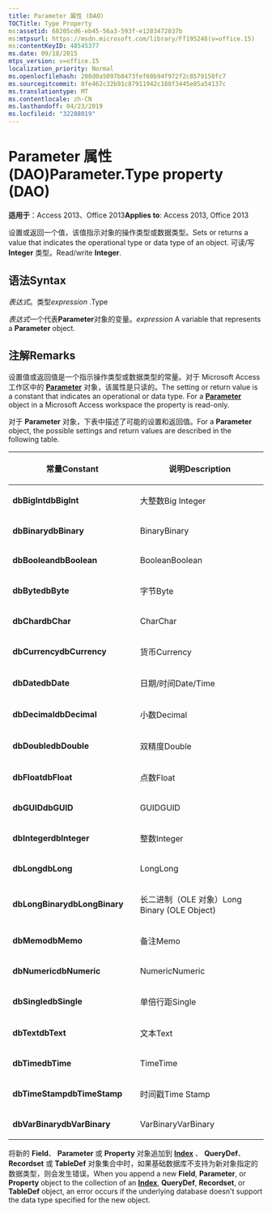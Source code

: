 ```yaml
---
title: Parameter 属性 (DAO)
TOCTitle: Type Property
ms:assetid: 68205cd6-eb45-56a3-593f-e1203472037b
ms:mtpsurl: https://msdn.microsoft.com/library/Ff195248(v=office.15)
ms:contentKeyID: 48545377
ms.date: 09/18/2015
mtps_version: v=office.15
localization_priority: Normal
ms.openlocfilehash: 208d0a5097b8473fef60b94f972f2c8579150fc7
ms.sourcegitcommit: 8fe462c32b91c87911942c188f3445e85a54137c
ms.translationtype: MT
ms.contentlocale: zh-CN
ms.lasthandoff: 04/23/2019
ms.locfileid: "32288019"
---
```

# <a name="parametertype-property-dao"></a><span data-ttu-id="aa613-102">Parameter 属性 (DAO)</span><span class="sxs-lookup"><span data-stu-id="aa613-102">Parameter.Type property (DAO)</span></span>


<span data-ttu-id="aa613-103">**适用于**：Access 2013、Office 2013</span><span class="sxs-lookup"><span data-stu-id="aa613-103">**Applies to**: Access 2013, Office 2013</span></span>

<span data-ttu-id="aa613-104">设置或返回一个值，该值指示对象的操作类型或数据类型。</span><span class="sxs-lookup"><span data-stu-id="aa613-104">Sets or returns a value that indicates the operational type or data type of an object.</span></span> <span data-ttu-id="aa613-105">可读/写 **Integer** 类型。</span><span class="sxs-lookup"><span data-stu-id="aa613-105">Read/write **Integer**.</span></span>

## <a name="syntax"></a><span data-ttu-id="aa613-106">语法</span><span class="sxs-lookup"><span data-stu-id="aa613-106">Syntax</span></span>

<span data-ttu-id="aa613-107">*表达式*。类型</span><span class="sxs-lookup"><span data-stu-id="aa613-107">*expression* .Type</span></span>

<span data-ttu-id="aa613-108">*表达式*一个代表**Parameter**对象的变量。</span><span class="sxs-lookup"><span data-stu-id="aa613-108">*expression* A variable that represents a **Parameter** object.</span></span>

## <a name="remarks"></a><span data-ttu-id="aa613-109">注解</span><span class="sxs-lookup"><span data-stu-id="aa613-109">Remarks</span></span>

<span data-ttu-id="aa613-p102">设置值或返回值是一个指示操作类型或数据类型的常量。对于 Microsoft Access 工作区中的 **[Parameter](parameter-object-dao.md)** 对象，该属性是只读的。</span><span class="sxs-lookup"><span data-stu-id="aa613-p102">The setting or return value is a constant that indicates an operational or data type. For a **[Parameter](parameter-object-dao.md)** object in a Microsoft Access workspace the property is read-only.</span></span>

<span data-ttu-id="aa613-112">对于 **Parameter** 对象，下表中描述了可能的设置和返回值。</span><span class="sxs-lookup"><span data-stu-id="aa613-112">For a **Parameter** object, the possible settings and return values are described in the following table.</span></span>

<table>
<colgroup>
<col style="width: 50%" />
<col style="width: 50%" />
</colgroup>
<thead>
<tr class="header">
<th><p><span data-ttu-id="aa613-113">常量</span><span class="sxs-lookup"><span data-stu-id="aa613-113">Constant</span></span></p></th>
<th><p><span data-ttu-id="aa613-114">说明</span><span class="sxs-lookup"><span data-stu-id="aa613-114">Description</span></span></p></th>
</tr>
</thead>
<tbody>
<tr class="odd">
<td><p><span data-ttu-id="aa613-115"><strong>dbBigInt</strong></span><span class="sxs-lookup"><span data-stu-id="aa613-115"><strong>dbBigInt</strong></span></span></p></td>
<td><p><span data-ttu-id="aa613-116">大整数</span><span class="sxs-lookup"><span data-stu-id="aa613-116">Big Integer</span></span></p></td>
</tr>
<tr class="even">
<td><p><span data-ttu-id="aa613-117"><strong>dbBinary</strong></span><span class="sxs-lookup"><span data-stu-id="aa613-117"><strong>dbBinary</strong></span></span></p></td>
<td><p><span data-ttu-id="aa613-118">Binary</span><span class="sxs-lookup"><span data-stu-id="aa613-118">Binary</span></span></p></td>
</tr>
<tr class="odd">
<td><p><span data-ttu-id="aa613-119"><strong>dbBoolean</strong></span><span class="sxs-lookup"><span data-stu-id="aa613-119"><strong>dbBoolean</strong></span></span></p></td>
<td><p><span data-ttu-id="aa613-120">Boolean</span><span class="sxs-lookup"><span data-stu-id="aa613-120">Boolean</span></span></p></td>
</tr>
<tr class="even">
<td><p><span data-ttu-id="aa613-121"><strong>dbByte</strong></span><span class="sxs-lookup"><span data-stu-id="aa613-121"><strong>dbByte</strong></span></span></p></td>
<td><p><span data-ttu-id="aa613-122">字节</span><span class="sxs-lookup"><span data-stu-id="aa613-122">Byte</span></span></p></td>
</tr>
<tr class="odd">
<td><p><span data-ttu-id="aa613-123"><strong>dbChar</strong></span><span class="sxs-lookup"><span data-stu-id="aa613-123"><strong>dbChar</strong></span></span></p></td>
<td><p><span data-ttu-id="aa613-124">Char</span><span class="sxs-lookup"><span data-stu-id="aa613-124">Char</span></span></p></td>
</tr>
<tr class="even">
<td><p><span data-ttu-id="aa613-125"><strong>dbCurrency</strong></span><span class="sxs-lookup"><span data-stu-id="aa613-125"><strong>dbCurrency</strong></span></span></p></td>
<td><p><span data-ttu-id="aa613-126">货币</span><span class="sxs-lookup"><span data-stu-id="aa613-126">Currency</span></span></p></td>
</tr>
<tr class="odd">
<td><p><span data-ttu-id="aa613-127"><strong>dbDate</strong></span><span class="sxs-lookup"><span data-stu-id="aa613-127"><strong>dbDate</strong></span></span></p></td>
<td><p><span data-ttu-id="aa613-128">日期/时间</span><span class="sxs-lookup"><span data-stu-id="aa613-128">Date/Time</span></span></p></td>
</tr>
<tr class="even">
<td><p><span data-ttu-id="aa613-129"><strong>dbDecimal</strong></span><span class="sxs-lookup"><span data-stu-id="aa613-129"><strong>dbDecimal</strong></span></span></p></td>
<td><p><span data-ttu-id="aa613-130">小数</span><span class="sxs-lookup"><span data-stu-id="aa613-130">Decimal</span></span></p></td>
</tr>
<tr class="odd">
<td><p><span data-ttu-id="aa613-131"><strong>dbDouble</strong></span><span class="sxs-lookup"><span data-stu-id="aa613-131"><strong>dbDouble</strong></span></span></p></td>
<td><p><span data-ttu-id="aa613-132">双精度</span><span class="sxs-lookup"><span data-stu-id="aa613-132">Double</span></span></p></td>
</tr>
<tr class="even">
<td><p><span data-ttu-id="aa613-133"><strong>dbFloat</strong></span><span class="sxs-lookup"><span data-stu-id="aa613-133"><strong>dbFloat</strong></span></span></p></td>
<td><p><span data-ttu-id="aa613-134">点数</span><span class="sxs-lookup"><span data-stu-id="aa613-134">Float</span></span></p></td>
</tr>
<tr class="odd">
<td><p><span data-ttu-id="aa613-135"><strong>dbGUID</strong></span><span class="sxs-lookup"><span data-stu-id="aa613-135"><strong>dbGUID</strong></span></span></p></td>
<td><p><span data-ttu-id="aa613-136">GUID</span><span class="sxs-lookup"><span data-stu-id="aa613-136">GUID</span></span></p></td>
</tr>
<tr class="even">
<td><p><span data-ttu-id="aa613-137"><strong>dbInteger</strong></span><span class="sxs-lookup"><span data-stu-id="aa613-137"><strong>dbInteger</strong></span></span></p></td>
<td><p><span data-ttu-id="aa613-138">整数</span><span class="sxs-lookup"><span data-stu-id="aa613-138">Integer</span></span></p></td>
</tr>
<tr class="odd">
<td><p><span data-ttu-id="aa613-139"><strong>dbLong</strong></span><span class="sxs-lookup"><span data-stu-id="aa613-139"><strong>dbLong</strong></span></span></p></td>
<td><p><span data-ttu-id="aa613-140">Long</span><span class="sxs-lookup"><span data-stu-id="aa613-140">Long</span></span></p></td>
</tr>
<tr class="even">
<td><p><span data-ttu-id="aa613-141"><strong>dbLongBinary</strong></span><span class="sxs-lookup"><span data-stu-id="aa613-141"><strong>dbLongBinary</strong></span></span></p></td>
<td><p><span data-ttu-id="aa613-142">长二进制（OLE 对象）</span><span class="sxs-lookup"><span data-stu-id="aa613-142">Long Binary (OLE Object)</span></span></p></td>
</tr>
<tr class="odd">
<td><p><span data-ttu-id="aa613-143"><strong>dbMemo</strong></span><span class="sxs-lookup"><span data-stu-id="aa613-143"><strong>dbMemo</strong></span></span></p></td>
<td><p><span data-ttu-id="aa613-144">备注</span><span class="sxs-lookup"><span data-stu-id="aa613-144">Memo</span></span></p></td>
</tr>
<tr class="even">
<td><p><span data-ttu-id="aa613-145"><strong>dbNumeric</strong></span><span class="sxs-lookup"><span data-stu-id="aa613-145"><strong>dbNumeric</strong></span></span></p></td>
<td><p><span data-ttu-id="aa613-146">Numeric</span><span class="sxs-lookup"><span data-stu-id="aa613-146">Numeric</span></span></p></td>
</tr>
<tr class="odd">
<td><p><span data-ttu-id="aa613-147"><strong>dbSingle</strong></span><span class="sxs-lookup"><span data-stu-id="aa613-147"><strong>dbSingle</strong></span></span></p></td>
<td><p><span data-ttu-id="aa613-148">单倍行距</span><span class="sxs-lookup"><span data-stu-id="aa613-148">Single</span></span></p></td>
</tr>
<tr class="even">
<td><p><span data-ttu-id="aa613-149"><strong>dbText</strong></span><span class="sxs-lookup"><span data-stu-id="aa613-149"><strong>dbText</strong></span></span></p></td>
<td><p><span data-ttu-id="aa613-150">文本</span><span class="sxs-lookup"><span data-stu-id="aa613-150">Text</span></span></p></td>
</tr>
<tr class="odd">
<td><p><span data-ttu-id="aa613-151"><strong>dbTime</strong></span><span class="sxs-lookup"><span data-stu-id="aa613-151"><strong>dbTime</strong></span></span></p></td>
<td><p><span data-ttu-id="aa613-152">Time</span><span class="sxs-lookup"><span data-stu-id="aa613-152">Time</span></span></p></td>
</tr>
<tr class="even">
<td><p><span data-ttu-id="aa613-153"><strong>dbTimeStamp</strong></span><span class="sxs-lookup"><span data-stu-id="aa613-153"><strong>dbTimeStamp</strong></span></span></p></td>
<td><p><span data-ttu-id="aa613-154">时间戳</span><span class="sxs-lookup"><span data-stu-id="aa613-154">Time Stamp</span></span></p></td>
</tr>
<tr class="odd">
<td><p><span data-ttu-id="aa613-155"><strong>dbVarBinary</strong></span><span class="sxs-lookup"><span data-stu-id="aa613-155"><strong>dbVarBinary</strong></span></span></p></td>
<td><p><span data-ttu-id="aa613-156">VarBinary</span><span class="sxs-lookup"><span data-stu-id="aa613-156">VarBinary</span></span></p></td>
</tr>
</tbody>
</table>


<span data-ttu-id="aa613-157">将新的 **Field**、 **Parameter** 或 **Property** 对象追加到 **[Index](index-object-dao.md)** 、 **QueryDef**、 **Recordset** 或 **TableDef** 对象集合中时，如果基础数据库不支持为新对象指定的数据类型，则会发生错误。</span><span class="sxs-lookup"><span data-stu-id="aa613-157">When you append a new **Field**, **Parameter**, or **Property** object to the collection of an **[Index](index-object-dao.md)**, **QueryDef**, **Recordset**, or **TableDef** object, an error occurs if the underlying database doesn't support the data type specified for the new object.</span></span>

